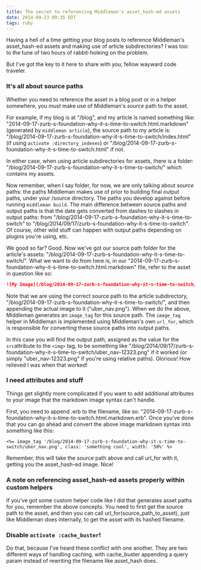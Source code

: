 ```yaml
---
title: The secret to referencing Middleman's asset_hash-ed assets
date: 2014-09-23 09:35 EDT
tags: ruby
---
```


Having a hell of a time getting your blog posts to reference Middleman's asset_hash-ed assets and making use of article subdirectories? I was too: to the tune of two hours of rabbit-holeing on the problem.

But I've got the key to it here to share with you, fellow wayward code traveler.

### It's all about source paths

Whether you need to reference the asset in a blog post or in a helper somewhere, you *must* make use of Middleman's *source* path to the asset.

For example, if my blog is at "/blog", and my article is named something like: "2014-09-17-zurb-s-foundation-why-it-s-time-to-switch.html.markdown" (generated by `middleman article`), the source path to my article is: "/blog/2014-09-17-zurb-s-foundation-why-it-s-time-to-switch/index.html" (if using `activate :directory_indexes`) or "/blog/2014-09-17-zurb-s-foundation-why-it-s-time-to-switch.html" if not.

In either case, when using article subdirectories for assets, there is a folder: "/blog/2014-09-17-zurb-s-foundation-why-it-s-time-to-switch/" which contains my assets.

Now remember, when I say folder, for now, we are only talking about *source* paths: the paths Middleman makes use of prior to building final output paths, under your /source directory. The paths you develop against before running `middleman build`. The main difference between source paths and output paths is that the date gets converted from dashes to slashes in output paths: from "/blog/2014-09-17-zurb-s-foundation-why-it-s-time-to-switch" to "/blog/2014/09/17/zurb-s-foundation-why-it-s-time-to-switch". Of course, other wild stuff can happen with output paths depending on plugins you're using, etc.

We good so far? Good. Now we've got our source path folder for the article's assets: "/blog/2014-09-17-zurb-s-foundation-why-it-s-time-to-switch/". What we want to do from here is, in our "2014-09-17-zurb-s-foundation-why-it-s-time-to-switch.html.markdown" file, refer to the asset in question like so:

```markdown
![My Image](/blog/2014-09-17-zurb-s-foundation-why-it-s-time-to-switch/uber_nav.png "My Image")
```

Note that we are using the correct source path to the article subdirectory, "/blog/2014-09-17-zurb-s-foundation-why-it-s-time-to-switch/", and then appending the actual image to it ("uber_nav.png"). When we do the above, Middleman generates an `image_tag` for this source path. The `image_tag` helper in Middleman is implemented using Middleman's own `url_for`, which is responsible for converting these source paths into output paths.

In this case you will find the output path, assigned as the value for the `src`attribute to the `<img>` tag, to be something like "/blog/2014/09/17/zurb-s-foundation-why-it-s-time-to-switch/uber_nav-12323.png" if it worked (or simply "uber_nav-12323.png" if you're using relative paths). Glorious! How relieved I was when that worked!

### I need attributes and stuff

Things get slightly more complicated if you want to add additional attributes to your image that the markdown image syntax can't handle.

First, you need to append .erb to the filename, like so: "2014-09-17-zurb-s-foundation-why-it-s-time-to-switch.html.markdown.erb". Once you've done that you can go ahead and convert the above image markdown syntax into something like this:

```erb
<%= image_tag '/blog/2014-09-17-zurb-s-foundation-why-it-s-time-to-switch/uber_nav.png', class: 'something cool', width: '50%' %>
```

Remember, this will take the source path above and call url_for with it, getting you the asset_hash-ed image. Nice!

### A note on referencing asset_hash-ed assets properly within custom helpers

If you've got some custom helper code like I did that generates asset paths for you, remember the above concepts. You need to first get the source path to the asset, and then you can call url_for(source_path_to_asset), just like Middleman does internally, to get the asset with its hashed filename.

### Disable `activate :cache_buster`!

Do that, because I've heard these conflict with one another. They are two different ways of handling caching, with cache_buster appending a query param instead of rewriting the filename like asset_hash does.
